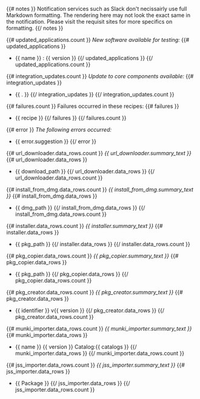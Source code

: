 {{# notes }}
Notification services such as Slack don't necissairly use full Markdown formatting. 
The rendering here may not look the exact same in the notification.
Please visit the requisit sites for more specifics on formatting.
{{/ notes }}

{{# updated_applications.count }}
*New software available for testing:*
{{# updated_applications }}
* {{ name }} : {{ version }}
{{/ updated_applications }}
{{/ updated_applications.count }}

{{# integration_updates.count }}
*Update to core components available:*
{{# integration_updates }}
* {{ . }}
{{/ integration_updates }}
{{/ integration_updates.count }}

{{# failures.count }}
Failures occurred in these recipes:
{{# failures }}
* {{ recipe }}
{{/ failures }}
{{/ failures.count }}

{{# error }}
*The following errors occurred:*
* {{ error.suggestion }}
{{/ error }}

{{# url_downloader.data_rows.count }}
*{{ url_downloader.summary_text }}*
{{# url_downloader.data_rows }}
* {{ download_path }}
{{/ url_downloader.data_rows }}
{{/ url_downloader.data_rows.count }}

{{# install_from_dmg.data_rows.count }}
*{{ install_from_dmg.summary_text }}*
{{# install_from_dmg.data_rows }}
* {{ dmg_path }}
{{/ install_from_dmg.data_rows }}
{{/ install_from_dmg.data_rows.count }}

{{# installer.data_rows.count }}
*{{ installer.summary_text }}*
{{# installer.data_rows }}
* {{ pkg_path }}
{{/ installer.data_rows }}
{{/ installer.data_rows.count }}

{{# pkg_copier.data_rows.count }}
*{{ pkg_copier.summary_text }}*
{{# pkg_copier.data_rows }}
* {{ pkg_path }}
{{/ pkg_copier.data_rows }}
{{/ pkg_copier.data_rows.count }}

{{# pkg_creator.data_rows.count }}
*{{ pkg_creator.summary_text }}*
{{# pkg_creator.data_rows }}
* {{ identifier }} v{{ version }}
{{/ pkg_creator.data_rows }}
{{/ pkg_creator.data_rows.count }}

{{# munki_importer.data_rows.count }}
*{{ munki_importer.summary_text }}*
{{# munki_importer.data_rows }}
* {{ name }} {{ version }} Catalog:{{ catalogs }}
{{/ munki_importer.data_rows }}
{{/ munki_importer.data_rows.count }}

{{# jss_importer.data_rows.count }}
*{{ jss_importer.summary_text }}*
{{# jss_importer.data_rows }}
* {{ Package }}
{{/ jss_importer.data_rows }}
{{/ jss_importer.data_rows.count }}
